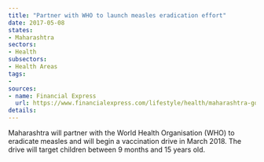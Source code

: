 ```yaml
---
title: "Partner with WHO to launch measles eradication effort"
date: 2017-05-08
states:
- Maharashtra
sectors:
- Health
subsectors:
- Health Areas
tags:
- 
sources:
- name: Financial Express
  url: https://www.financialexpress.com/lifestyle/health/maharashtra-government-ties-up-with-who-for-eradication-of-rubella/656311/
details:
---
```


Maharashtra will partner with the World Health Organisation (WHO) to eradicate measles and will begin a vaccination drive in March 2018. The drive will target children between 9 months and 15 years old.
